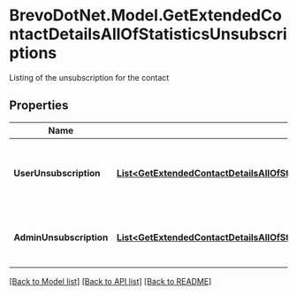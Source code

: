 # BrevoDotNet.Model.GetExtendedContactDetailsAllOfStatisticsUnsubscriptions
Listing of the unsubscription for the contact

## Properties

Name | Type | Description | Notes
------------ | ------------- | ------------- | -------------
**UserUnsubscription** | [**List&lt;GetExtendedContactDetailsAllOfStatisticsUnsubscriptionsUserUnsubscription&gt;**](GetExtendedContactDetailsAllOfStatisticsUnsubscriptionsUserUnsubscription.md) | Contact unsubscribe via unsubscription link in a campaign | 
**AdminUnsubscription** | [**List&lt;GetExtendedContactDetailsAllOfStatisticsUnsubscriptionsAdminUnsubscription&gt;**](GetExtendedContactDetailsAllOfStatisticsUnsubscriptionsAdminUnsubscription.md) | Contact has been unsubscribed from the administrator | 

[[Back to Model list]](../../README.md#documentation-for-models) [[Back to API list]](../../README.md#documentation-for-api-endpoints) [[Back to README]](../../README.md)

